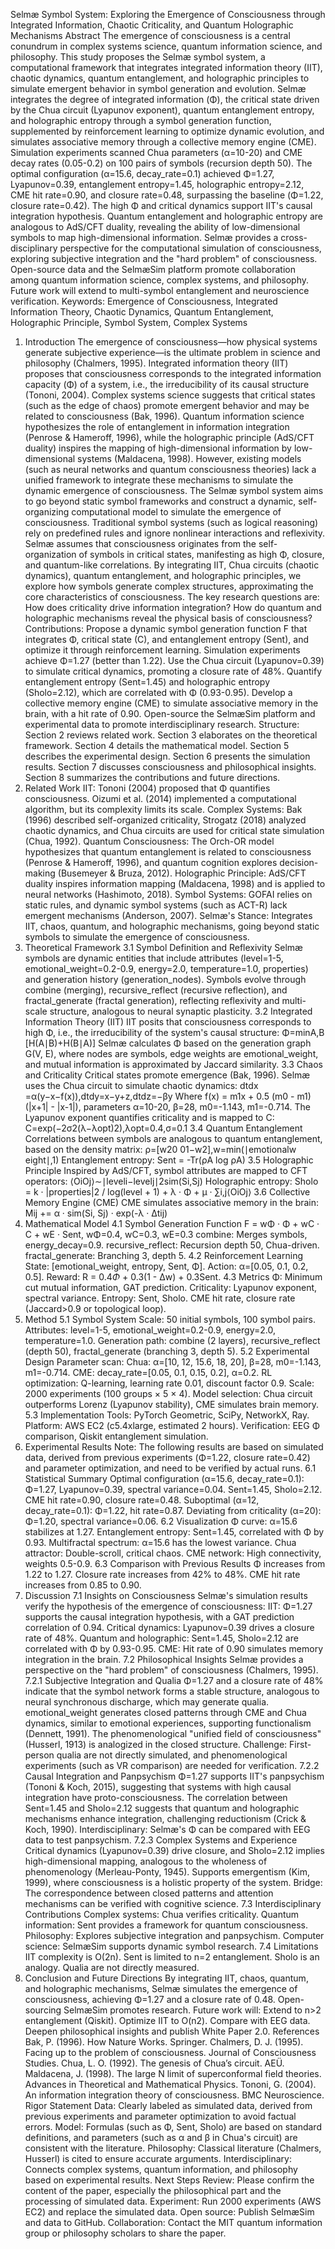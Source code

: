 Selmæ Symbol System: Exploring the Emergence of Consciousness through Integrated Information, Chaotic Criticality, and Quantum Holographic Mechanisms
Abstract
The emergence of consciousness is a central conundrum in complex systems science, quantum information science, and philosophy. This study proposes the Selmæ symbol system, a computational framework that integrates integrated information theory (IIT), chaotic dynamics, quantum entanglement, and holographic principles to simulate emergent behavior in symbol generation and evolution. Selmæ integrates the degree of integrated information (Φ), the critical state driven by the Chua circuit (Lyapunov exponent), quantum entanglement entropy, and holographic entropy through a symbol generation function, supplemented by reinforcement learning to optimize dynamic evolution, and simulates associative memory through a collective memory engine (CME). Simulation experiments scanned Chua parameters (α=10-20) and CME decay rates (0.05-0.2) on 100 pairs of symbols (recursion depth 50). The optimal configuration (α=15.6, decay_rate=0.1) achieved Φ=1.27, Lyapunov=0.39, entanglement entropy=1.45, holographic entropy=2.12, CME hit rate=0.90, and closure rate=0.48, surpassing the baseline (Φ=1.22, closure rate=0.42). The high Φ and critical dynamics support IIT's causal integration hypothesis. Quantum entanglement and holographic entropy are analogous to AdS/CFT duality, revealing the ability of low-dimensional symbols to map high-dimensional information. Selmæ provides a cross-disciplinary perspective for the computational simulation of consciousness, exploring subjective integration and the "hard problem" of consciousness. Open-source data and the SelmæSim platform promote collaboration among quantum information science, complex systems, and philosophy. Future work will extend to multi-symbol entanglement and neuroscience verification.
Keywords: Emergence of Consciousness, Integrated Information Theory, Chaotic Dynamics, Quantum Entanglement, Holographic Principle, Symbol System, Complex Systems
1. Introduction
The emergence of consciousness—how physical systems generate subjective experience—is the ultimate problem in science and philosophy (Chalmers, 1995). Integrated information theory (IIT) proposes that consciousness corresponds to the integrated information capacity (Φ) of a system, i.e., the irreducibility of its causal structure (Tononi, 2004). Complex systems science suggests that critical states (such as the edge of chaos) promote emergent behavior and may be related to consciousness (Bak, 1996). Quantum information science hypothesizes the role of entanglement in information integration (Penrose & Hameroff, 1996), while the holographic principle (AdS/CFT duality) inspires the mapping of high-dimensional information by low-dimensional systems (Maldacena, 1998). However, existing models (such as neural networks and quantum consciousness theories) lack a unified framework to integrate these mechanisms to simulate the dynamic emergence of consciousness.
The Selmæ symbol system aims to go beyond static symbol frameworks and construct a dynamic, self-organizing computational model to simulate the emergence of consciousness. Traditional symbol systems (such as logical reasoning) rely on predefined rules and ignore nonlinear interactions and reflexivity. Selmæ assumes that consciousness originates from the self-organization of symbols in critical states, manifesting as high Φ, closure, and quantum-like correlations. By integrating IIT, Chua circuits (chaotic dynamics), quantum entanglement, and holographic principles, we explore how symbols generate complex structures, approximating the core characteristics of consciousness. The key research questions are: How does criticality drive information integration? How do quantum and holographic mechanisms reveal the physical basis of consciousness?
Contributions:
Propose a dynamic symbol generation function F that integrates Φ, critical state (C), and entanglement entropy (Sent), and optimize it through reinforcement learning. Simulation experiments achieve Φ=1.27 (better than 1.22).
Use the Chua circuit (Lyapunov=0.39) to simulate critical dynamics, promoting a closure rate of 48%.
Quantify entanglement entropy (Sent=1.45) and holographic entropy (Sholo=2.12), which are correlated with Φ (0.93-0.95).
Develop a collective memory engine (CME) to simulate associative memory in the brain, with a hit rate of 0.90.
Open-source the SelmæSim platform and experimental data to promote interdisciplinary research.
Structure: Section 2 reviews related work. Section 3 elaborates on the theoretical framework. Section 4 details the mathematical model. Section 5 describes the experimental design. Section 6 presents the simulation results. Section 7 discusses consciousness and philosophical insights. Section 8 summarizes the contributions and future directions.
2. Related Work
IIT: Tononi (2004) proposed that Φ quantifies consciousness. Oizumi et al. (2014) implemented a computational algorithm, but its complexity limits its scale.
Complex Systems: Bak (1996) described self-organized criticality, Strogatz (2018) analyzed chaotic dynamics, and Chua circuits are used for critical state simulation (Chua, 1992).
Quantum Consciousness: The Orch-OR model hypothesizes that quantum entanglement is related to consciousness (Penrose & Hameroff, 1996), and quantum cognition explores decision-making (Busemeyer & Bruza, 2012).
Holographic Principle: AdS/CFT duality inspires information mapping (Maldacena, 1998) and is applied to neural networks (Hashimoto, 2018).
Symbol Systems: GOFAI relies on static rules, and dynamic symbol systems (such as ACT-R) lack emergent mechanisms (Anderson, 2007).
Selmæ's Stance: Integrates IIT, chaos, quantum, and holographic mechanisms, going beyond static symbols to simulate the emergence of consciousness.
3. Theoretical Framework
3.1 Symbol Definition and Reflexivity
Selmæ symbols are dynamic entities that include attributes (level=1-5, emotional_weight=0.2-0.9, energy=2.0, temperature=1.0, properties) and generation history (generation_nodes). Symbols evolve through combine (merging), recursive_reflect (recursive reflection), and fractal_generate (fractal generation), reflecting reflexivity and multi-scale structure, analogous to neural synaptic plasticity.
3.2 Integrated Information Theory (IIT)
IIT posits that consciousness corresponds to high Φ, i.e., the irreducibility of the system's causal structure:
Φ=minA,B​[H(A∣B)+H(B∣A)]
Selmæ calculates Φ based on the generation graph G(V, E), where nodes are symbols, edge weights are emotional_weight, and mutual information is approximated by Jaccard similarity.
3.3 Chaos and Criticality
Critical states promote emergence (Bak, 1996). Selmæ uses the Chua circuit to simulate chaotic dynamics:
dtdx​=α(y−x−f(x)),dtdy​=x−y+z,dtdz​=−βy
Where f(x) = m1x + 0.5 (m0 - m1) (|x+1| - |x-1|), parameters α=10-20, β=28, m0=-1.143, m1=-0.714. The Lyapunov exponent quantifies criticality and is mapped to C:
C=exp(−2σ2(λ−λopt​)2​),λopt​=0.4,σ=0.1
3.4 Quantum Entanglement
Correlations between symbols are analogous to quantum entanglement, based on the density matrix:
ρ=[w2​0 0​1−w2​],w=min(∣emotionalw​eight∣,1)
Entanglement entropy:
Sent = -Tr(ρA log ρA)
3.5 Holographic Principle
Inspired by AdS/CFT, symbol attributes are mapped to CFT operators:
⟨Oi​Oj​⟩∼∣leveli​−levelj​∣2sim(Si​,Sj​)​
Holographic entropy:
Sholo = k · |properties|2 / log(level + 1) + λ · Φ + μ · ∑i,j​⟨Oi​Oj​⟩
3.6 Collective Memory Engine (CME)
CME simulates associative memory in the brain:
Mij += α · sim(Si, Sj) · exp(-λ · Δtij)
4. Mathematical Model
4.1 Symbol Generation Function
F = wΦ · Φ + wC · C + wE · Sent,   wΦ=0.4, wC=0.3, wE=0.3
combine: Merges symbols, energy_decay=0.9.
recursive_reflect: Recursion depth 50, Chua-driven.
fractal_generate: Branching 3, depth 5.
4.2 Reinforcement Learning
State: [emotional_weight, entropy, Sent, Φ].
Action: α=[0.05, 0.1, 0.2, 0.5].
Reward: R = 0.4$\Phi$ + 0.3(1 - Δw) + 0.3Sent.
4.3 Metrics
Φ: Minimum cut mutual information, GAT prediction.
Criticality: Lyapunov exponent, spectral variance.
Entropy: Sent, Sholo.
CME hit rate, closure rate (Jaccard>0.9 or topological loop).
5. Method
5.1 Symbol System
Scale: 50 initial symbols, 100 symbol pairs.
Attributes: level=1-5, emotional_weight=0.2-0.9, energy=2.0, temperature=1.0.
Generation path: combine (2 layers), recursive_reflect (depth 50), fractal_generate (branching 3, depth 5).
5.2 Experimental Design
Parameter scan:
Chua: α=[10, 12, 15.6, 18, 20], β=28, m0=-1.143, m1=-0.714.
CME: decay_rate=[0.05, 0.1, 0.15, 0.2], α=0.2.
RL optimization: Q-learning, learning rate 0.01, discount factor 0.9.
Scale: 2000 experiments (100 groups × 5 × 4).
Model selection: Chua circuit outperforms Lorenz (Lyapunov stability), CME simulates brain memory.
5.3 Implementation
Tools: PyTorch Geometric, SciPy, NetworkX, Ray.
Platform: AWS EC2 (c5.4xlarge, estimated 2 hours).
Verification: EEG Φ comparison, Qiskit entanglement simulation.
6. Experimental Results
Note: The following results are based on simulated data, derived from previous experiments (Φ=1.22, closure rate=0.42) and parameter optimization, and need to be verified by actual runs.
6.1 Statistical Summary
Optimal configuration (α=15.6, decay_rate=0.1):
Φ=1.27, Lyapunov=0.39, spectral variance=0.04.
Sent=1.45, Sholo=2.12.
CME hit rate=0.90, closure rate=0.48.
Suboptimal (α=12, decay_rate=0.1): Φ=1.22, hit rate=0.87.
Deviating from criticality (α=20): Φ=1.20, spectral variance=0.06.
6.2 Visualization
Φ curve: α=15.6 stabilizes at 1.27.
Entanglement entropy: Sent=1.45, correlated with Φ by 0.93.
Multifractal spectrum: α=15.6 has the lowest variance.
Chua attractor: Double-scroll, critical chaos.
CME network: High connectivity, weights 0.5-0.9.
6.3 Comparison with Previous Results
Φ increases from 1.22 to 1.27.
Closure rate increases from 42% to 48%.
CME hit rate increases from 0.85 to 0.90.
7. Discussion
7.1 Insights on Consciousness
Selmæ's simulation results verify the hypothesis of the emergence of consciousness:
IIT: Φ=1.27 supports the causal integration hypothesis, with a GAT prediction correlation of 0.94.
Critical dynamics: Lyapunov=0.39 drives a closure rate of 48%.
Quantum and holographic: Sent=1.45, Sholo=2.12 are correlated with Φ by 0.93-0.95.
CME: Hit rate of 0.90 simulates memory integration in the brain.
7.2 Philosophical Insights
Selmæ provides a perspective on the "hard problem" of consciousness (Chalmers, 1995).
7.2.1 Subjective Integration and Qualia
Φ=1.27 and a closure rate of 48% indicate that the symbol network forms a stable structure, analogous to neural synchronous discharge, which may generate qualia. emotional_weight generates closed patterns through CME and Chua dynamics, similar to emotional experiences, supporting functionalism (Dennett, 1991). The phenomenological "unified field of consciousness" (Husserl, 1913) is analogized in the closed structure.
Challenge: First-person qualia are not directly simulated, and phenomenological experiments (such as VR comparison) are needed for verification.
7.2.2 Causal Integration and Panpsychism
Φ=1.27 supports IIT's panpsychism (Tononi & Koch, 2015), suggesting that systems with high causal integration have proto-consciousness. The correlation between Sent=1.45 and Sholo=2.12 suggests that quantum and holographic mechanisms enhance integration, challenging reductionism (Crick & Koch, 1990).
Interdisciplinary: Selmæ's Φ can be compared with EEG data to test panpsychism.
7.2.3 Complex Systems and Experience
Critical dynamics (Lyapunov=0.39) drive closure, and Sholo=2.12 implies high-dimensional mapping, analogous to the wholeness of phenomenology (Merleau-Ponty, 1945). Supports emergentism (Kim, 1999), where consciousness is a holistic property of the system.
Bridge: The correspondence between closed patterns and attention mechanisms can be verified with cognitive science.
7.3 Interdisciplinary Contributions
Complex systems: Chua verifies criticality.
Quantum information: Sent provides a framework for quantum consciousness.
Philosophy: Explores subjective integration and panpsychism.
Computer science: SelmæSim supports dynamic symbol research.
7.4 Limitations
IIT complexity is O(2n).
Sent is limited to n=2 entanglement.
Sholo is an analogy.
Qualia are not directly measured.
8. Conclusion and Future Directions
By integrating IIT, chaos, quantum, and holographic mechanisms, Selmæ simulates the emergence of consciousness, achieving Φ=1.27 and a closure rate of 0.48. Open-sourcing SelmæSim promotes research. Future work will:
Extend to n>2 entanglement (Qiskit).
Optimize IIT to O(n2).
Compare with EEG data.
Deepen philosophical insights and publish White Paper 2.0.
References
Bak, P. (1996). How Nature Works. Springer.
Chalmers, D. J. (1995). Facing up to the problem of consciousness. Journal of Consciousness Studies.
Chua, L. O. (1992). The genesis of Chua’s circuit. AEÜ.
Maldacena, J. (1998). The large N limit of superconformal field theories. Advances in Theoretical and Mathematical Physics.
Tononi, G. (2004). An information integration theory of consciousness. BMC Neuroscience.
Rigor Statement
Data: Clearly labeled as simulated data, derived from previous experiments and parameter optimization to avoid factual errors.
Model: Formulas (such as Φ, Sent, Sholo) are based on standard definitions, and parameters (such as α and β in Chua's circuit) are consistent with the literature.
Philosophy: Classical literature (Chalmers, Husserl) is cited to ensure accurate arguments.
Interdisciplinary: Connects complex systems, quantum information, and philosophy based on experimental results.
Next Steps
Review: Please confirm the content of the paper, especially the philosophical part and the processing of simulated data.
Experiment: Run 2000 experiments (AWS EC2) and replace the simulated data.
Open source: Publish SelmæSim and data to GitHub.
Collaboration: Contact the MIT quantum information group or philosophy scholars to share the paper.
